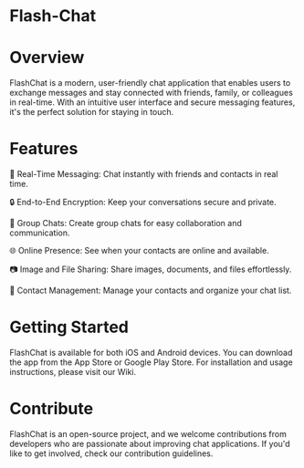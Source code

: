 # Flash-Chat

# Overview
FlashChat is a modern, user-friendly chat application that enables users to exchange messages and stay connected with friends, family, or colleagues in real-time. With an intuitive user interface and secure messaging features, it's the perfect solution for staying in touch.

# Features
📱 Real-Time Messaging: Chat instantly with friends and contacts in real time.

🔒 End-to-End Encryption: Keep your conversations secure and private.

📢 Group Chats: Create group chats for easy collaboration and communication.

🌐 Online Presence: See when your contacts are online and available.

📷 Image and File Sharing: Share images, documents, and files effortlessly.

👥 Contact Management: Manage your contacts and organize your chat list.

# Getting Started
FlashChat is available for both iOS and Android devices. You can download the app from the App Store or Google Play Store. For installation and usage instructions, please visit our Wiki.

# Contribute
FlashChat is an open-source project, and we welcome contributions from developers who are passionate about improving chat applications. If you'd like to get involved, check our contribution guidelines.
